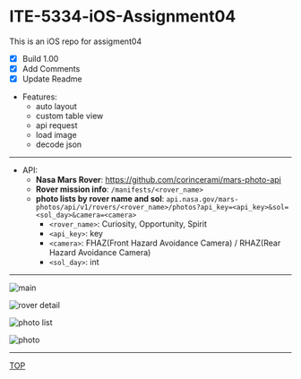# ITE-5334-iOS-Assignment04

This is an iOS repo for assigment04

- [x] Build 1.00
- [x] Add Comments
- [x] Update Readme

- Features:
  - auto layout
  - custom table view
  - api request
  - load image
  - decode json

---

- API:
  - **Nasa Mars Rover**: https://github.com/corincerami/mars-photo-api
  - **Rover mission info**: `/manifests/<rover_name>`
  - **photo lists by rover name and sol**: `api.nasa.gov/mars-photos/api/v1/rovers/<rover_name>/photos?api_key=<api_key>&sol=<sol_day>&camera=<camera>`
    - `<rover_name>`: Curiosity, Opportunity, Spirit
    - `<api_key>`: key
    - `<camera>`: FHAZ(Front Hazard Avoidance Camera) / RHAZ(Rear Hazard Avoidance Camera)
    - `<sol_day>`: int

---

![main](./pic/01.png)

![rover detail](./pic/02.png)

![photo list](./pic/03.png)

![photo](./pic/04.png)

---

[TOP](#ite-5334-ios-assignment04)